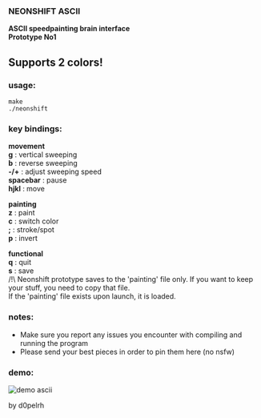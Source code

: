 ### NEONSHIFT ASCII

**ASCII speedpainting brain interface**\
**Prototype No1**

## Supports 2 colors!

### usage:

```
make
./neonshift
```

### key bindings:

**movement**\
**g** : vertical sweeping\
**b** : reverse sweeping\
**-/+** : adjust sweeping speed\
**spacebar** : pause\
**hjkl** : move

**painting**\
**z** : paint\
**c** : switch color\
**;** : stroke/spot\
**p** : invert

**functional**\
**q** : quit\
**s** : save\
/!\ Neonshift prototype saves to the 'painting' file only. If you want to keep your stuff, you need to copy that file.\
If the 'painting' file exists upon launch, it is loaded.

### notes:

- Make sure you report any issues you encounter with compiling and running the program
- Please send your best pieces in order to pin them here (no nsfw)

### demo:

![demo ascii](https://raw.githubusercontent.com/d0pelrh/neonshift/main/demo_ascii.png)

by d0pelrh
